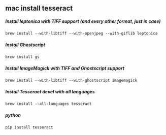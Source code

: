 ##  mac install tesseract

##### Install leptonica with TIFF support (and every other format, just in case)
    brew install --with-libtiff --with-openjpeg --with-giflib leptonica

##### Install Ghostscript
    brew install gs

##### Install ImageMagick with TIFF and Ghostscript support
    brew install --with-libtiff --with-ghostscript imagemagick

##### Install Tesseract devel with all languages
    brew install --all-languages tesseract

##### python
    pip install tesseract